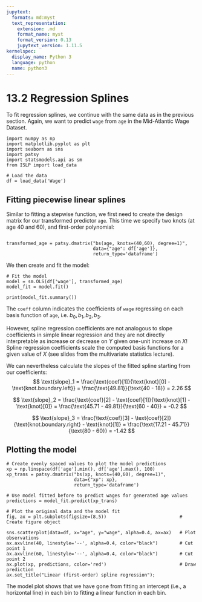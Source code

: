 ```yaml
---
jupytext:
  formats: md:myst
  text_representation:
    extension: .md
    format_name: myst
    format_version: 0.13
    jupytext_version: 1.11.5
kernelspec:
  display_name: Python 3
  language: python
  name: python3
---
```


# 13.2 Regression Splines

To fit regression splines, we continue with the same data as in the previous section. Again, we want to predict `wage` from `age` in the Mid-Atlantic Wage Dataset.

```{code-cell}
import numpy as np
import matplotlib.pyplot as plt
import seaborn as sns
import patsy
import statsmodels.api as sm
from ISLP import load_data

# Load the data
df = load_data('Wage')
```

## Fitting piecewise linear splines

Similar to fitting a stepwise function, we first need to create the design matrix for our transformed predictor `age`. This time we specify two knots (at age 40 and 60), and first-order polynomial:

```{code-cell}

transformed_age = patsy.dmatrix("bs(age, knots=(40,60), degree=1)",
                                data={"age": df['age']},
                                return_type='dataframe')
```

We then create and fit the model:

```{code-cell}
# Fit the model
model = sm.OLS(df['wage'], transformed_age)
model_fit = model.fit()

print(model_fit.summary())
```

The `coeff` column indicates the coefficients of `wage` regressing on each basis function of `age`, i.e. $b_0, b_1, b_2, b_3$. 

However, spline regression coefficients are not analogous to slope coefficients in simple linear regression and they are not directly interpretable as increase or decrease on $Y$ given one-unit increase on $X$! Spline regression coefficients scale the computed basis functions for a given value of $X$ (see slides from the multivariate statistics lecture).

We can nevertheless calculate the slopes of the fitted spline starting from our coefficients:
$$
\text{slope}_1 = \frac{\text{coef}[1]}{\text{knot}[0] - \text{knot.boundary.left}} = \frac{\text{49.81}}{\text{40 - 18}} = 2.26
$$

$$
\text{slope}_2 = \frac{\text{coef}[2] - \text{coef}[1]}{\text{knot}[1] - \text{knot}[0]} = \frac{\text{45.71 - 49.81}}{\text{60 - 40}} = -0.2
$$

$$
\text{slope}_3 = \frac{\text{coef}[3] - \text{coef}[2]}{\text{knot.boundary.right} - \text{knot}[1]} = \frac{\text{17.21 - 45.71}}{\text{80 - 60}} = -1.42
$$


## Plotting the model

```{code-cell}
# Create evenly spaced values to plot the model predictions
xp = np.linspace(df['age'].min(), df['age'].max(), 100)
xp_trans = patsy.dmatrix("bs(xp, knots=(40,60), degree=1)",
                         data={"xp": xp},
                         return_type='dataframe')

# Use model fitted before to predict wages for generated age values
predictions = model_fit.predict(xp_trans)

# Plot the original data and the model fit
fig, ax = plt.subplots(figsize=(8,5))                           # Create figure object

sns.scatterplot(data=df, x="age", y="wage", alpha=0.4, ax=ax)   # Plot observations
ax.axvline(40, linestyle='--', alpha=0.4, color="black")        # Cut point 1
ax.axvline(60, linestyle='--', alpha=0.4, color="black")        # Cut point 2
ax.plot(xp, predictions, color='red')                           # Draw prediction
ax.set_title("Linear (first-order) spline regression");
```

The model plot shows that we have gone from fitting an intercept (i.e., a horizontal line) in each bin to fitting a linear function in each bin.